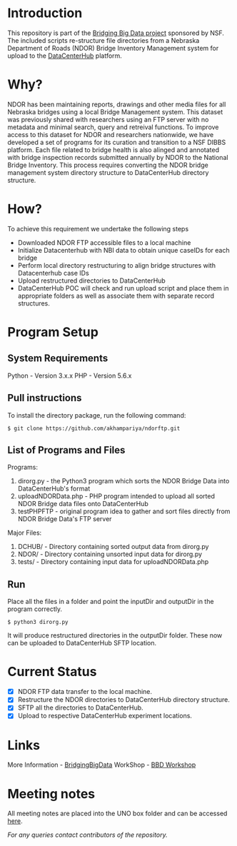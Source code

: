# Introduction
This repository is part of the [Bridging Big Data project](https://bridgingbigdata.github.io) sponsored by NSF. The included scripts re-structure file directories from a Nebraska Department of Roads (NDOR) Bridge Inventory Management system for upload to the [DataCenterHub](https://datacenterhub.org) platform.

# Why? 

NDOR has been maintaining reports, drawings and other media files for all Nebraska bridges using a local Bridge Management system. This dataset was previously shared with researchers using an FTP server with no metadata and minimal search, query and retreival functions. To improve access to this dataset for NDOR and researchers nationwide, we have developed a set of programs for its curation and transition to a NSF DIBBS platform. Each file related to bridge health is also alinged and annotated with bridge inspection records submitted annually by NDOR to the National Bridge Inventory. This process  requires converting the NDOR bridge management system directory structure to DataCenterHub directory structure. 

# How? 
To achieve this requirement we undertake the following steps
* Downloaded NDOR FTP accessible files to a local machine
* Initialize Datacenterhub with NBI data to obtain unique caseIDs for each bridge
* Perform local directory restructuring to align bridge structures with Datacenterhub case IDs
* Upload restructured directories to DataCenterHub
* DataCenterHub POC will check and run upload script and place them in appropriate folders as well as associate them with separate record structures. 

# Program Setup
## System Requirements
Python - Version 3.x.x
PHP - Version 5.6.x

## Pull instructions
To install the directory package, run the following command:

    $ git clone https://github.com/akhampariya/ndorftp.git

## List of Programs and Files
Programs:
1. dirorg.py - the Python3 program which sorts the NDOR Bridge Data into DataCenterHub's format
2. uploadNDORData.php - PHP program intended to upload all sorted NDOR Bridge data files onto DataCenterHub
3. testPHPFTP - original program idea to gather and sort files directly from NDOR Bridge Data's FTP server

Major Files:
1. DCHUB/ - Directory containing sorted output data from dirorg.py
2. NDOR/ - Directory containing unsorted input data for dirorg.py
3. tests/ - Directory containing input data for uploadNDORData.php

## Run 

Place all the files in a folder and point the inputDir and outputDir in the program correctly.

    $ python3 dirorg.py

It will produce restructured directories in the outputDir folder. These now can be uploaded to DataCenterHub SFTP location.

# Current Status
- [x] NDOR FTP data transfer to the local machine.
- [x] Restructure the NDOR directories to DataCenterHub directory structure. 
- [x] SFTP all the directories to DataCenterHub.
- [x] Upload to respective DataCenterHub experiment locations.

# Links 
More Information - [BridgingBigData](https://bridgingbigdata.github.io)
WorkShop - [BBD Workshop](http://engineering.unl.edu/bridging-big-data-workshop/)

# Meeting notes
All meeting notes are placed into the UNO box folder and can be accessed [here](https://unomaha.box.com/v/weeklymeetings).

*For any queries contact contributors of the repository.*
